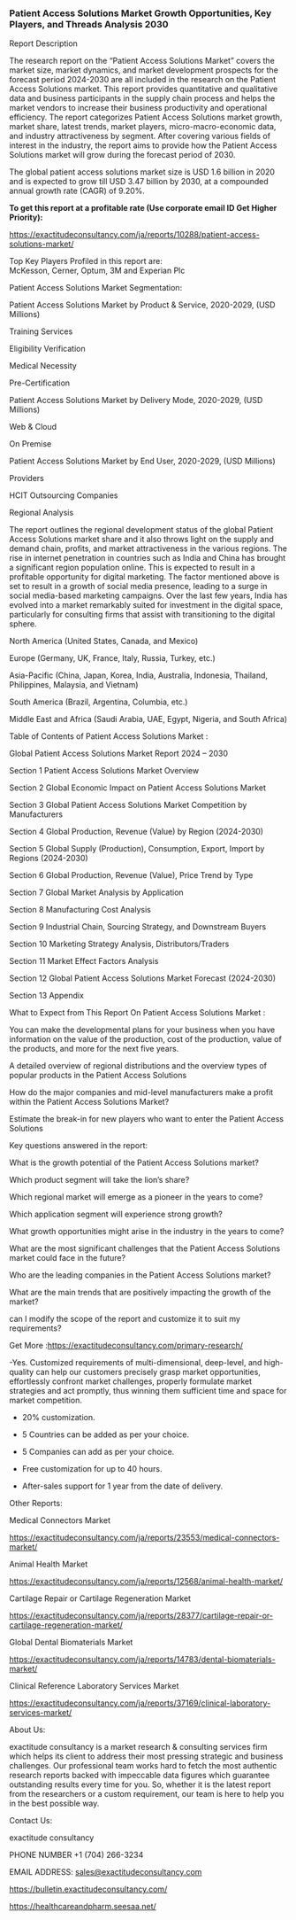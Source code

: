 ### Patient Access Solutions Market Growth Opportunities, Key Players, and Threads Analysis 2030

Report Description

The research report on the “Patient Access Solutions Market” covers the market size, market dynamics, and market development prospects for the forecast period 2024-2030 are all included in the research on the Patient Access Solutions market. This report provides quantitative and qualitative data and business participants in the supply chain process and helps the market vendors to increase their business productivity and operational efficiency. The report categorizes Patient Access Solutions market growth, market share, latest trends, market players, micro-macro-economic data, and industry attractiveness by segment. After covering various fields of interest in the industry, the report aims to provide how the Patient Access Solutions market will grow during the forecast period of 2030.

The global patient access solutions market size is USD 1.6 billion in 2020 and is expected to grow till USD 3.47 billion by 2030, at a compounded annual growth rate (CAGR) of 9.20%.

**To get this report at a profitable rate (Use corporate email ID Get Higher Priority):**

https://exactitudeconsultancy.com/ja/reports/10288/patient-access-solutions-market/

Top Key Players Profiled in this report are:                                                                               
McKesson, Cerner, Optum, 3M and Experian Plc

Patient Access Solutions Market Segmentation:

Patient Access Solutions Market by Product & Service, 2020-2029, (USD Millions)

Training Services

Eligibility Verification

Medical Necessity

Pre-Certification

Patient Access Solutions Market by Delivery Mode, 2020-2029, (USD Millions)

Web & Cloud

On Premise

Patient Access Solutions Market by End User, 2020-2029, (USD Millions)

Providers

HCIT Outsourcing Companies

Regional Analysis

The report outlines the regional development status of the global Patient Access Solutions market share and it also throws light on the supply and demand chain, profits, and market attractiveness in the various regions. The rise in internet penetration in countries such as India and China has brought a significant region population online. This is expected to result in a profitable opportunity for digital marketing. The factor mentioned above is set to result in a growth of social media presence, leading to a surge in social media-based marketing campaigns. Over the last few years, India has evolved into a market remarkably suited for investment in the digital space, particularly for consulting firms that assist with transitioning to the digital sphere.

North America (United States, Canada, and Mexico)

Europe (Germany, UK, France, Italy, Russia, Turkey, etc.)

Asia-Pacific (China, Japan, Korea, India, Australia, Indonesia, Thailand, Philippines, Malaysia, and Vietnam)

South America (Brazil, Argentina, Columbia, etc.)

Middle East and Africa (Saudi Arabia, UAE, Egypt, Nigeria, and South Africa)

Table of Contents of Patient Access Solutions Market :

Global Patient Access Solutions Market Report 2024 – 2030

Section 1 Patient Access Solutions Market Overview

Section 2 Global Economic Impact on Patient Access Solutions Market

Section 3 Global Patient Access Solutions Market Competition by Manufacturers

Section 4 Global Production, Revenue (Value) by Region (2024-2030)

Section 5 Global Supply (Production), Consumption, Export, Import by Regions (2024-2030)

Section 6 Global Production, Revenue (Value), Price Trend by Type

Section 7 Global Market Analysis by Application

Section 8 Manufacturing Cost Analysis

Section 9 Industrial Chain, Sourcing Strategy, and Downstream Buyers

Section 10 Marketing Strategy Analysis, Distributors/Traders

Section 11 Market Effect Factors Analysis

Section 12 Global Patient Access Solutions Market Forecast (2024-2030)

Section 13 Appendix

What to Expect from This Report On Patient Access Solutions Market :

You can make the developmental plans for your business when you have information on the value of the production, cost of the production, value of the products, and more for the next five years.

A detailed overview of regional distributions and the overview types of popular products in the Patient Access Solutions

How do the major companies and mid-level manufacturers make a profit within the Patient Access Solutions Market?

Estimate the break-in for new players who want to enter the Patient Access Solutions

Key questions answered in the report:

What is the growth potential of the Patient Access Solutions market?

Which product segment will take the lion’s share?

Which regional market will emerge as a pioneer in the years to come?

Which application segment will experience strong growth?

What growth opportunities might arise in the industry in the years to come?

What are the most significant challenges that the Patient Access Solutions market could face in the future?

Who are the leading companies in the Patient Access Solutions market?

What are the main trends that are positively impacting the growth of the market?

can I modify the scope of the report and customize it to suit my requirements?

Get More :https://exactitudeconsultancy.com/primary-research/

-Yes. Customized requirements of multi-dimensional, deep-level, and high-quality can help our customers precisely grasp market opportunities, effortlessly confront market challenges, properly formulate market strategies and act promptly, thus winning them sufficient time and space for market competition.

- 20% customization.

- 5 Countries can be added as per your choice.

- 5 Companies can add as per your choice.

- Free customization for up to 40 hours.

- After-sales support for 1 year from the date of delivery.

Other Reports:

Medical Connectors Market

https://exactitudeconsultancy.com/ja/reports/23553/medical-connectors-market/

Animal Health  Market

https://exactitudeconsultancy.com/ja/reports/12568/animal-health-market/

Cartilage Repair or Cartilage Regeneration  Market

https://exactitudeconsultancy.com/ja/reports/28377/cartilage-repair-or-cartilage-regeneration-market/

Global Dental Biomaterials  Market

https://exactitudeconsultancy.com/ja/reports/14783/dental-biomaterials-market/

Clinical Reference Laboratory Services Market

https://exactitudeconsultancy.com/ja/reports/37169/clinical-laboratory-services-market/

About Us:

exactitude consultancy is a market research & consulting services firm which helps its client to address their most pressing strategic and business challenges. Our professional team works hard to fetch the most authentic research reports backed with impeccable data figures which guarantee outstanding results every time for you. So, whether it is the latest report from the researchers or a custom requirement, our team is here to help you in the best possible way.

Contact Us:

exactitude consultancy

PHONE NUMBER +1 (704) 266-3234

EMAIL ADDRESS: sales@exactitudeconsultancy.com

https://bulletin.exactitudeconsultancy.com/

https://healthcareandpharm.seesaa.net/

